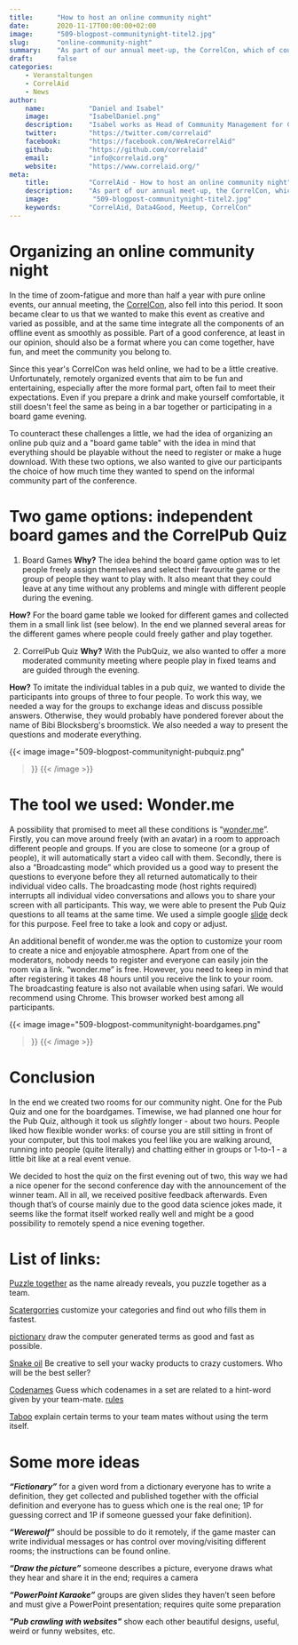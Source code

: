 ```yaml
---
title:      "How to host an online community night"
date:       2020-11-17T00:00:00+02:00
image:      "509-blogpost-communitynight-titel2.jpg"
slug:       "online-community-night"
summary:    "As part of our annual meet-up, the CorrelCon, which of course took place online this year, we didn't want to miss our community night, despite general zoom fatigue. You can read about our experiences and tips for a successful community night in this blog post."
draft:      false
categories:       
    - Veranstaltungen
    - CorrelAid
    - News
author: 
    name:           "Daniel and Isabel"
    image:          "IsabelDaniel.png"
    description:    "Isabel works as Head of Community Management for CorrelAid. Daniel mainly volunteers for CorrelAid as part of the organizer team of CorrelAidX Munich, but he also joined the organizing team of CorrelCon."
    twitter:        "https://twitter.com/correlaid"
    facebook:       "https://facebook.com/WeAreCorrelAid"
    github:         "https://github.com/correlaid"
    email:          "info@correlaid.org"
    website:        "https://www.correlaid.org/"
meta:
    title:          "CorrelAid - How to host an online community night"
    description:    "As part of our annual meet-up, the CorrelCon, which of course took place online this year, we didn't want to miss our community night, despite general zoom fatigue. You can read about our experiences and tips for a successful community night in this blog post."
    image:           "509-blogpost-communitynight-titel2.jpg"
    keywords:       "CorrelAid, Data4Good, Meetup, CorrelCon"
---
```

# Organizing an online community night

In the time of zoom-fatigue and more than half a year with pure online events, our annual meeting, the [CorrelCon](/en/events/2020-11/correlcon/), also fell into this period.  It soon became clear to us that we wanted to make this event as creative and varied as possible, and at the same time integrate all the components of an offline event as smoothly as possible.
Part of a good conference, at least in our opinion, should also be a format where you can come together, have fun, and meet the community you belong to. 

Since this year's CorrelCon was held online, we had to be a little creative. Unfortunately, remotely organized events that aim to be fun and entertaining, especially after the more formal part, often fail to meet their expectations. Even if you prepare a drink and make yourself comfortable, it still doesn't feel the same as being in a bar together or participating in a board game evening. 

To counteract these challenges a little, we had the idea of organizing an online pub quiz and a "board game table" with the idea in mind that everything should be playable without the need to register or make a huge download. With these two options, we also wanted to give our participants the choice of how much time they wanted to spend on the informal community part of the conference. 


# Two game options: independent board games and the CorrelPub Quiz

1. Board Games
**Why?** The idea behind the board game option was to let people freely assign themselves and select their favourite game or the group of people they want to play with. It also meant that they could leave at any time without any problems and mingle with different people during the evening. 

**How?** For the board game table we looked for different games and collected them in a small link list (see below). In the end we planned several areas for the different games where people could freely gather and play together. 

2. CorrelPub Quiz
**Why?** With the PubQuiz, we also wanted to offer a more moderated community meeting where people play in fixed teams and are guided through the evening. 

**How?** To imitate the individual tables in a pub quiz, we wanted to divide the participants into groups of three to four people. To work this way, we needed a way for the groups to exchange ideas and discuss possible answers. Otherwise, they would probably have pondered forever about the name of Bibi Blocksberg's broomstick. We also needed a way to present the questions and moderate everything.

{{< image 
    image="509-blogpost-communitynight-pubquiz.png"
>}}
{{< /image >}}


# The tool we used: Wonder.me

A possibility that promised to meet all these conditions is “[wonder.me](https://www.wonder.me)”. Firstly, you can move around freely (with an avatar) in a room to approach different people and groups. If you are close to someone (or a group of people), it will automatically start a video call with them. Secondly, there is also a “Broadcasting mode” which provided us a good way to present the questions to everyone before they all returned automatically to their individual video calls. The broadcasting mode (host rights required) interrupts all individual video conversations and allows you to share your screen with all participants. This way, we were able to present the Pub Quiz questions to all teams at the same time. We used a simple google [slide](https://docs.google.com/presentation/d/1u0iG7p9Qr6_OHHe7m2GEW3Eqzqloxrn3L7E0Jhp69mM/edit?usp=sharing) deck for this purpose. Feel free to take a look and copy or adjust. 

An additional benefit of wonder.me was the option to customize your room to create a nice and enjoyable atmosphere.
Apart from one of the moderators, nobody needs to register and everyone can easily join the room via a link. “wonder.me” is free. However, you need to keep in mind that after registering it takes 48 hours until you receive the link to your room. The broadcasting feature is also not available when using safari. We would recommend using Chrome. This browser worked best among all participants. 


{{< image 
    image="509-blogpost-communitynight-boardgames.png"
>}}
{{< /image >}}


# Conclusion
In the end we created two rooms for our community night. One for the Pub Quiz and one for the boardgames. Timewise, we had planned one hour for the Pub Quiz, although it took us *slightly* longer - about two hours. People liked how flexible wonder works: of course you are still sitting in front of your computer, but this tool makes you feel like you are walking around, running into people (quite literally) and chatting either in groups or 1-to-1 - a little bit like at a real event venue.

We decided to host the quiz on the first evening out of two, this way we had a nice opener for the second conference day with the announcement of the winner team.
All in all, we received positive feedback afterwards. Even though that’s of course mainly due to the good data science jokes made, it seems like the format itself worked really well and might be a good possibility to remotely spend a nice evening together.

# List of links:
[Puzzle together](https://jigsawpuzzles.io/) as the name already reveals, you puzzle together as a team.

[Scatergorries](https://stadtlandflussonline.net) customize your categories and find out who fills them in fastest.

[pictionary](http://skribbl.io/) draw the computer generated terms as good and fast as possible.

[Snake oil](https://www.snakeoilgame.com/so-online) Be creative to sell your wacky products to crazy customers. Who will be the best seller?

[Codenames](https://codenames.game/) Guess which codenames in a set are related to a hint-word given by your team-mate. [rules](https://en.wikipedia.org/wiki/Codenames_(board_game)) 

[Taboo](https://playtaboo.com) explain certain terms to your team mates without using the term itself.


# Some more ideas 
***“Fictionary”***
for a given word from a dictionary everyone has to write a definition, they get collected and published together with the official definition and  everyone has to guess which one is the real one; 1P for guessing correct and 1P if someone guessed your fake definition).

***“Werewolf”*** 
should be possible to do it remotely, if the game master can write individual messages or has control over moving/visiting different rooms; the instructions can be found online.

 ***“Draw the picture”*** 
someone describes a picture, everyone draws what they hear and share it in the end; requires a camera

***“PowerPoint Karaoke”*** 
groups are given slides they haven’t seen before and must give a PowerPoint presentation; requires quite some preparation

***"Pub crawling with websites"***
show each other beautiful designs, useful, weird or funny websites, etc. 


